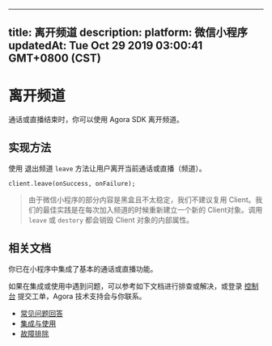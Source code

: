 
---
title: 离开频道
description: 
platform: 微信小程序
updatedAt: Tue Oct 29 2019 03:00:41 GMT+0800 (CST)
---
# 离开频道
通话或直播结束时，你可以使用 Agora SDK 离开频道。

## 实现方法

使用 退出频道 `leave` 方法让用户离开当前通话或直播（频道）。

```
client.leave(onSuccess, onFailure);
```


> 由于微信小程序的部分内容是黑盒且不太稳定，我们不建议复用 Client。我们的最佳实践是在每次加入频道的时候重新建立一个新的 Client对象。调用 `leave` 或 `destory` 都会销毁 Client 对象的内部属性。

## 相关文档
你已在小程序中集成了基本的通话或直播功能。

如果在集成或使用中遇到问题，可以参考如下文档进行排查或解决，或登录 [控制台](https://dashboard.agora.io) 提交工单，Agora 技术支持会与你联系。

- [常见问题回答](../../cn/Agora%20Platform/general_questions.md)
- [集成与使用](../../cn/Agora%20Platform/general_questions.md)
- [故障排除](../../cn/Agora%20Platform/general_questions.md)
